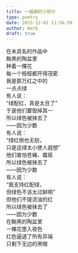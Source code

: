 ```yaml
---  
title: 一幅画的少部分  
type: poetry  
date: 2015-12-01 11:56:50  
author: Herb  
draft: true
---  
```

在未具名的作品中  
黝黑的陶盆里  
种着一棵花  
每一个枝桠都开得茂密  
我是那万红之中的  
一点点绿    
有人说：  
“绿配红，真是太丑了”  
于是他们要毁掉其一  
所以绿色被抹去了  
——因为少数    
有人说：  
“绿红倒也无妨，  
只是这绿太小使人遐想”  
他们害怕苍蝇、霉斑  
所以绿色被抹去了  
——因为少数    
有人说：  
“我支持红配绿，  
但绿色不该太过鲜明”  
但他们不提流油的红  
所以绿色被抹去了  
——因为少数    
在黝黑的陶盆里  
一棵花堕入夜色  
红色逼退了所有异端  
只剩下无边的黑暗